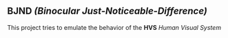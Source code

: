 ## BJND *(Binocular Just-Noticeable-Difference)*

This project tries to emulate the behavior of the **HVS** *Human Visual System*